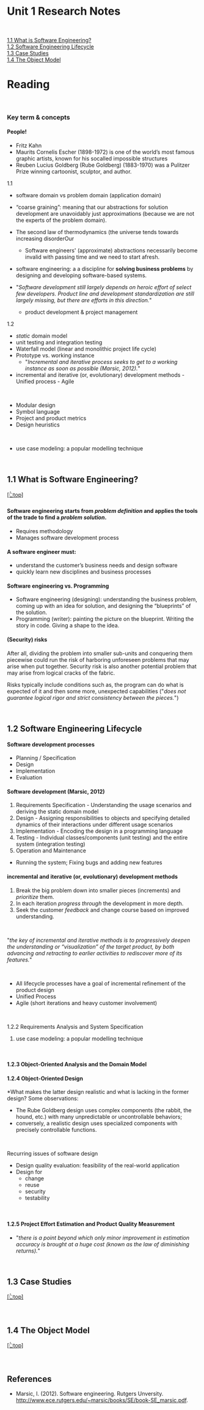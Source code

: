 # <span id="top">Unit 1 Research Notes</span>

<br> 

[1.1 What is Software Engineering?](#chapter11)  
[1.2 Software Engineering Lifecycle](#chapter12)  
[1.3 Case Studies](#chapter13)  
[1.4 The Object Model](#chapter14)  


# Reading


<br>

### Key term & concepts

#### People!
  - Fritz Kahn
  - Maurits Cornelis Escher (1898-1972) is one of the world’s most famous graphic artists, known for his socalled impossible structures
  - Reuben Lucius Goldberg (Rube Goldberg) (1883-1970) was a Pulitzer Prize winning cartoonist, sculptor, and author.

1.1
  - software domain vs problem domain (application domain)
  - “coarse graining”: meaning that our abstractions for solution development are unavoidably just approximations (because we are not the experts of the problem domain).
  - The second law of thermodynamics (the universe tends towards increasing disorderOur 
    - Software engineers' (approximate) abstractions necessarily become invalid with passing time and we need to start afresh.

  - software engineering: a a discipline for **solving business problems** by designing and developing software-based systems.
  - "*Software development still largely depends on heroic effort of select few developers. Product line and development standardization are still largely missing, but there are efforts in this direction.*"
    - product development & project management 
 
1.2 
  - *static* domain model
  - unit testing and integration testing
  - Waterfall model (linear and monolithic project life cycle)
  - Prototype vs. working instance
    - "*Incremental and iterative process seeks to get to a working instance as soon as possible (Marsic, 2012).*"
  -  incremental and iterative (or, evolutionary) development methods
    -  Unified process
    -  Agile
<br>
  
  - Modular design
  - Symbol language 
  - Project and product metrics
  - Design heuristics

<br>

  - use case modeling: a popular modelling technique


<br>
 
## <span id="chapter11">1.1 What is Software Engineering?</span>
 
[[👆top]](#top) 
 
#### Software engineering starts from *problem definition* and applies the tools of the trade to find a *problem solution*. 
  - Requires methodology 
  - Manages software development process

#### A software engineer must:
  - understand the customer’s business needs and design software
  - quickly learn new disciplines and business processes

#### Software engineering vs. Programming
  - Software engineering (designing): understanding the business problem, coming up with an idea for solution, and designing the “blueprints” of the solution.
  - Programming (writer): painting the picture on the blueprint. Writing the story in code. Giving a shape to the idea.

#### (Security) risks
After all, dividing the problem into smaller sub-units and conquering them piecewise could run the risk of harboring unforeseen problems that may arise when put together. 
Security risk is also another potential problem that may arise from logical cracks of the fabric.

Risks typically include conditions such as, the program can do what is expected of it and then some more, unexpected capabilities ("*does not guarantee logical rigor and strict consistency between the pieces.*")

<br>

## <span id="chapter12">1.2 Software Engineering Lifecycle</span> 

#### Software development processes

  - Planning / Specification
  - Design
  - Implementation
  - Evaluation 

#### Software development (Marsic, 2012)

  1. Requirements Specification
    - Understanding the usage scenarios and deriving the static domain model
  2. Design
    - Assigning responsibilities to objects and specifying detailed dynamics of their interactions under different usage scenarios
  3. Implementation
    - Encoding the design in a programming language
  4. Testing
    - Individual classes/components (unit testing) and the entire system (integration testing)
  5. Operation and Maintenance
   - Running the system; Fixing bugs and adding new features 

####  incremental and iterative (or, evolutionary) development methods

  1. Break the big problem down into smaller pieces (increments) and *prioritize* them.
  2. In each iteration *progress through* the development in more depth.
  3. Seek the customer *feedback* and change course based on improved understanding.

<br>

"*the key of incremental and iterative methods is to progressively deepen the understanding or “visualization” of the target product, by
both advancing and retracting to earlier activities to rediscover more of its features.*"

<br>

  - All lifecycle processes have a goal of incremental refinement of the product design
  - Unified Process
  - Agile (short iterations and heavy customer involvement)

<br>

1.2.2 Requirements Analysis and System Specification

1) use case modeling: a popular modelling technique

<br>

#### 1.2.3 Object-Oriented Analysis and the Domain Model 
#### 1.2.4 Object-Oriented Design 

*What makes the latter design realistic and what is lacking in the former design? Some observations:
  - The Rube Goldberg design uses complex components (the rabbit, the hound, etc.) with many unpredictable or uncontrollable behaviors; 
  - conversely, a realistic design uses specialized components with precisely controllable functions.

<br>

Recurring issues of software design

  - Design quality evaluation: feasibility of the real-world application
  - Design for 
    - change
    - reuse
    - security
    - testability

<br>

#### 1.2.5 Project Effort Estimation and Product Quality Measurement
  - "*there is a point beyond which only minor improvement in estimation accuracy is brought at a huge cost (known as the law of diminishing returns).*"


<br>

## <span id="chapter13">1.3 Case Studies</span>

[[👆top]](#top) 



<br>

## <span id="chapter14">1.4 The Object Model </span>

[[👆top]](#top) 





<br>

## References
- Marsic, I. (2012). Software engineering. Rutgers Unversity. http://www.ece.rutgers.edu/~marsic/books/SE/book-SE_marsic.pdf. 
